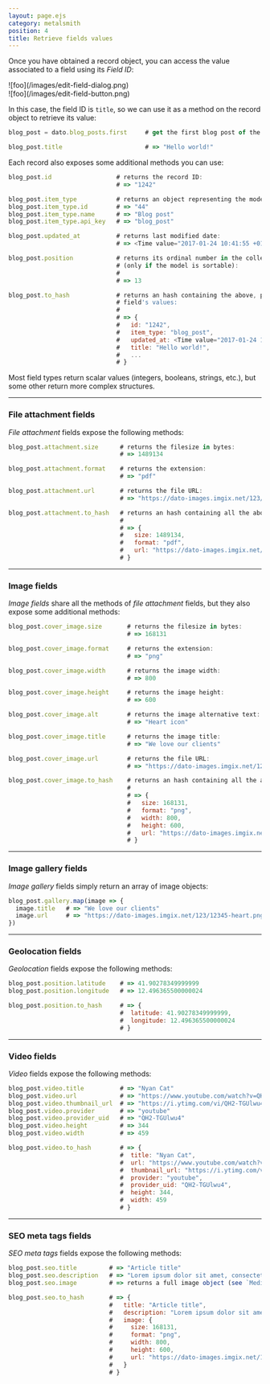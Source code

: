 ```yaml
---
layout: page.ejs
category: metalsmith
position: 4
title: Retrieve fields values
---
```


Once you have obtained a record object, you can access the value associated to a field using its *Field ID*:

<div class="two">
  <div>![foo](/images/edit-field-dialog.png)</div>
  <div>![foo](/images/edit-field-button.png)</div>
</div>

In this case, the field ID is `title`, so we can use it as a method on the record object to retrieve its value:

```javascript
blog_post = dato.blog_posts.first     # get the first blog post of the collection

blog_post.title                       # => "Hello world!"
```

Each record also exposes some additional methods you can use:

```js
blog_post.id                  # returns the record ID:
                              # => "1242"

blog_post.item_type           # returns an object representing the model:
blog_post.item_type.id        # => "44"
blog_post.item_type.name      # => "Blog post"
blog_post.item_type.api_key   # => "blog_post"

blog_post.updated_at          # returns last modified date:
                              # => <Time value="2017-01-24 10:41:55 +0100">

blog_post.position            # returns its ordinal number in the collection
                              # (only if the model is sortable):
                              #
                              # => 13

blog_post.to_hash             # returns an hash containing the above, plus all the
                              # field's values:
                              #
                              # => {
                              #   id: "1242",
                              #   item_type: "blog_post",
                              #   updated_at: <Time value="2017-01-24 10:41:55 +0100">,
                              #   title: "Hello world!",
                              #   ...
                              # }
```


Most field types return scalar values (integers, booleans, strings, etc.), but some other return more complex structures.

---

### File attachment fields


*File attachment* fields expose the following methods:

```javascript
blog_post.attachment.size      # returns the filesize in bytes:
                               # => 1489134

blog_post.attachment.format    # returns the extension:
                               # => "pdf"

blog_post.attachment.url       # returns the file URL:
                               # => "https://dato-images.imgix.net/123/12345-report.pdf"

blog_post.attachment.to_hash   # returns an hash containing all the above:
                               #
                               # => {
                               #   size: 1489134,
                               #   format: "pdf",
                               #   url: "https://dato-images.imgix.net/123/12345-report.pdf"
                               # }
```

---

### Image fields

*Image fields* share all the methods of *file attachment* fields, but they also expose some additional methods:

```javascript
blog_post.cover_image.size       # returns the filesize in bytes:
                                 # => 168131

blog_post.cover_image.format     # returns the extension:
                                 # => "png"

blog_post.cover_image.width      # returns the image width:
                                 # => 800

blog_post.cover_image.height     # returns the image height:
                                 # => 600

blog_post.cover_image.alt        # returns the image alternative text:
                                 # => "Heart icon"

blog_post.cover_image.title      # returns the image title:
                                 # => "We love our clients"

blog_post.cover_image.url        # returns the file URL:
                                 # => "https://dato-images.imgix.net/123/12345-heart.png"

blog_post.cover_image.to_hash    # returns an hash containing all the above:
                                 #
                                 # => {
                                 #   size: 168131,
                                 #   format: "png",
                                 #   width: 800,
                                 #   height: 600,
                                 #   url: "https://dato-images.imgix.net/123/12345-heart.png"
                                 # }
```

---

### Image gallery fields

*Image gallery* fields simply return an array of image objects:

```javascript
blog_post.gallery.map(image => {
  image.title   # => "We love our clients"
  image.url     # => "https://dato-images.imgix.net/123/12345-heart.png"
})
```

---

### Geolocation fields

*Geolocation* fields expose the following methods:

```javascript
blog_post.position.latitude    # => 41.90278349999999
blog_post.position.longitude   # => 12.496365500000024

blog_post.position.to_hash     # => {
                               #  latitude: 41.90278349999999,
                               #  longitude: 12.496365500000024
                               # }
```

---

### Video fields

*Video* fields expose the following methods:

```javascript
blog_post.video.title          # => "Nyan Cat"
blog_post.video.url            # => "https://www.youtube.com/watch?v=QH2-TGUlwu4&t=11s"
blog_post.video.thumbnail_url  # => "https://i.ytimg.com/vi/QH2-TGUlwu4/hqdefault.jpg"
blog_post.video.provider       # => "youtube"
blog_post.video.provider_uid   # => "QH2-TGUlwu4"
blog_post.video.height         # => 344
blog_post.video.width          # => 459

blog_post.video.to_hash        # => {
                               #  title: "Nyan Cat",
                               #  url: "https://www.youtube.com/watch?v=QH2-TGUlwu4&t=11s",
                               #  thumbnail_url: "https://i.ytimg.com/vi/QH2-TGUlwu4/hqdefault.jpg",
                               #  provider: "youtube",
                               #  provider_uid: "QH2-TGUlwu4",
                               #  height: 344,
                               #  width: 459
                               # }
```

---

### SEO meta tags fields

*SEO meta tags* fields expose the following methods:

```javascript
blog_post.seo.title         # => "Article title"
blog_post.seo.description   # => "Lorem ipsum dolor sit amet, consectetur..."
blog_post.seo.image         # => returns a full image object (see `Media fields` chapter)

blog_post.seo.to_hash       # => {
                            #   title: "Article title",
                            #   description: "Lorem ipsum dolor sit amet, consectetur...",
                            #   image: {
                            #     size: 168131,
                            #     format: "png",
                            #     width: 800,
                            #     height: 600,
                            #     url: "https://dato-images.imgix.net/123/12345-heart.png"
                            #   }
                            # }
```
